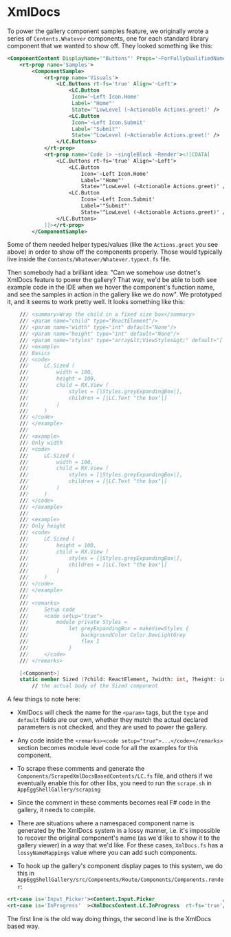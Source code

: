 # XmlDocs

To power the gallery component samples feature, we originally wrote
a series of `Contents.Whatever` components, one for each standard
library component that we wanted to show off. They looked something
like this:

```xml
<ComponentContent DisplayName='"Buttons"' Props='~ForFullyQualifiedName "LibClient.Components.Buttons"'>
    <rt-prop name='Samples'>
        <ComponentSample>
            <rt-prop name='Visuals'>
                <LC.Buttons rt-fs='true' Align='~Left'>
                    <LC.Button
                     Icon='~Left Icon.Home'
                     Label='"Home"'
                     State='^LowLevel (~Actionable Actions.greet)' />
                    <LC.Button
                     Icon='~Left Icon.Submit'
                     Label='"Submit"'
                     State='^LowLevel (~Actionable Actions.greet)' />
                </LC.Buttons>
            </rt-prop>
            <rt-prop name='Code |> ~singleBlock ~Render'><![CDATA[
                <LC.Buttons rt-fs='true' Align='~Left'>
                    <LC.Button
                        Icon='~Left Icon.Home'
                        Label='"Home"'
                        State='^LowLevel (~Actionable Actions.greet)' />
                    <LC.Button
                        Icon='~Left Icon.Submit'
                        Label='"Submit"'
                        State='^LowLevel (~Actionable Actions.greet)' />
                </LC.Buttons>
            ]]></rt-prop>
        </ComponentSample>

```

Some of them needed helper types/values (like the `Actions.greet` you see above)
in order to show off the components properly. Those would typically live inside the
`Contents/Whatever/Whatever.typext.fs` file.

Then somebody had a brilliant idea: "Can we somehow use dotnet's XmlDocs feature to
power the gallery? That way, we'd be able to both see example code in the IDE when
we hover the component's function name, and see the samples in action in the gallery
like we do now". We prototyped it, and it seems to work pretty well. It looks
something like this:

```fsharp
    /// <summary>Wrap the child in a fixed size box</summary>
    /// <param name="child" type="ReactElement"/>
    /// <param name="width" type="int" default="None"/>
    /// <param name="height" type="int" default="None"/>
    /// <param name="styles" type="array&lt;ViewStyles&gt;" default="[||]"/>
    /// <example>
    /// Basics
    /// <code>
    ///     LC.Sized (
    ///         width = 100,
    ///         height = 100,
    ///         child = RX.View (
    ///             styles = [|Styles.greyExpandingBox|],
    ///             children = [|LC.Text "the box"|]
    ///         )
    ///     )
    /// </code>
    /// </example>
    ///
    /// <example>
    /// Only width
    /// <code>
    ///     LC.Sized (
    ///         width = 100,
    ///         child = RX.View (
    ///             styles = [|Styles.greyExpandingBox|],
    ///             children = [|LC.Text "the box"|]
    ///         )
    ///     )
    /// </code>
    /// </example>
    ///
    /// <example>
    /// Only height
    /// <code>
    ///     LC.Sized (
    ///         height = 100,
    ///         child = RX.View (
    ///             styles = [|Styles.greyExpandingBox|],
    ///             children = [|LC.Text "the box"|]
    ///         )
    ///     )
    /// </code>
    /// </example>
    ///
    /// <remarks>
    ///     Setup code
    ///     <code setup="true">
    ///         module private Styles =
    ///             let greyExpandingBox = makeViewStyles {
    ///                 backgroundColor Color.DevLightGrey
    ///                 flex 1
    ///             }
    ///     </code>
    /// </remarks>

    [<Component>]
    static member Sized (?child: ReactElement, ?width: int, ?height: int, ?styles: array<ViewStyles>) : ReactElement =
        // the actual body of the Sized component
```

A few things to note here:

* XmlDocs will check the name for the `<param>` tags, but the `type` and `default` fields are our own, whether they
  match the actual declared parameters is not checked, and they are used to power the gallery.

* Any code inside the `<remarks><code setup="true">...</code></remarks>` section becomes module level code for all the
  examples for this component.

* To scrape these comments and generate the `Components/ScrapedXmlDocsBasedContents/LC.fs` file, and others if we eventually
  enable this for other libs, you need to run the `scrape.sh` in `AppEggShellGallery/scraping`

* Since the comment in these comments becomes real F# code in the gallery, it needs to compile.

* There are situations where a namespaced component name is generated by the XmlDocs system in a lossy manner, i.e. it's
  impossible to recover the original component's name (as we'd like to show it to the gallery viewer) in a way that we'd
  like. For these cases, `XmlDocs.fs` has a `lossyNameMappings` value where you can add such components.

* To hook up the gallery's component display pages to this system, we do this in `AppEggShellGallery/src/Components/Route/Components/Components.render`:

```xml
<rt-case is='Input_Picker'><Content.Input.Picker                      /></rt-case>
<rt-case is='InProgress'  ><XmlDocsContent.LC.InProgress  rt-fs='true'/></rt-case>
```

The first line is the old way doing things, the second line is the XmlDocs based way.
